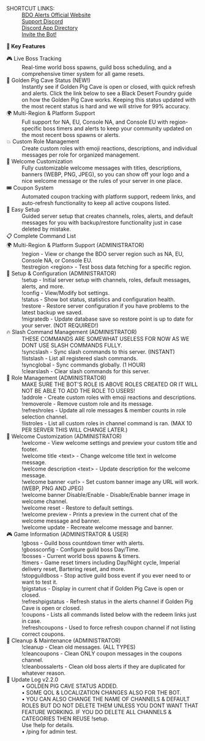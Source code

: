 <dl>
  <dt>SHORTCUT LINKS:</dt>
  <dd><a href="https://bdoalerts.xyz">BDO Alerts Official Website</a></dd>
  <dd><a href="https://discord.gg/c2RZkZ7mAS">Support Discord</a></dd>
  <dd><a href="https://discord.com/discovery/applications/1407796438410203287">Discord App Directory</a></dd>
  <dd><a href="https://discord.com/oauth2/authorize?client_id=1407796438410203287&permissions=8&integration_type=0&scope=bot">Invite the Bot!</a></dd>

<dl>
  <dt><strong>🌟 Key Features</strong></dt>
  <dd></dd>
</dl>

  <dt>🎮 Live Boss Tracking</dt>
  <dd>Real-time world boss spawns, guild boss scheduling, and a comprehensive timer system for all game resets.</dd>

  <dt>🐷 Golden Pig Cave Status (NEW!)</dt>
  <dd>Instantly see if Golden Pig Cave is open or closed, with quick refresh and alerts. Click the link below to see a Black Desert Foundry guide on how the Golden Pig Cave works. Keeping this status updated with the most recent status is hard and we will strive for 99% accuracy.</dd>

  <dt>🌍 Multi-Region & Platform Support</dt>
  <dd>Full support for NA, EU, Console NA, and Console EU with region-specific boss timers and alerts to keep your community updated on the most recent boss spawns or alerts.</dd>

  <dt>💥 Custom Role Management</dt>
  <dd>Create custom roles with emoji reactions, descriptions, and individual messages per role for organized management.</dd>

  <dt>🌟 Welcome Customization</dt>
  <dd>Fully customizable welcome messages with titles, descriptions, banners (WEBP, PNG, JPEG), so you can show off your logo and a nice welcome message or the rules of your server in one place.</dd>

  <dt>🎟️ Coupon System</dt>
  <dd>Automated coupon tracking with platform support, redeem links, and auto-refresh functionality to keep all active coupons listed.</dd>

  <dt>🔧 Easy Setup</dt>
  <dd>Guided server setup that creates channels, roles, alerts, and default messages for you with backup/restore functionality just in case deleted by mistake.</dd>

  <dt>📋 Complete Command List</dt>
  <dd></dd>

  <dt>🌍 Multi-Region & Platform Support (ADMINISTRATOR)</dt>
  <dd>
    !region - View or change the BDO server region such as NA, EU, Console NA, or Console EU.<br>
    !testregion &lt;region&gt; - Test boss data fetching for a specific region.
  </dd>

  <dt>🔧 Setup & Configuration (ADMINISTRATOR)</dt>
  <dd>
    !setup - Initial server setup with channels, roles, default messages, alerts, and more.<br>
    !config - View/Modify bot settings.<br>
    !status - Show bot status, statistics and configuration health.<br>
    !restore - Restore server configuration if you have problems to the latest backup we saved.<br>
    !migratedb - Update database save so restore point is up to date for your server. (NOT REQUIRED!)
  </dd>

  <dt>🔥 Slash Command Management (ADMINISTRATOR)</dt>
  <dd>
    THESE COMMANDS ARE SOMEWHAT USELESS FOR NOW AS WE DONT USE SLASH COMMANDS FULLY.<br>
    !syncslash - Sync slash commands to this server. (INSTANT)<br>
    !listslash - List all registered slash commands.<br>
    !syncglobal - Sync commands globally. (1 HOUR)<br>
    !clearslash - Clear slash commands for this server.
  </dd>

  <dt>👥 Role Management (ADMINISTRATOR)</dt>
  <dd>
    MAKE SURE THE BOT'S ROLE IS ABOVE ROLES CREATED OR IT WILL NOT BE ABLE TO ADD THE ROLE TO USERS!<br>
    !addrole - Create custom roles with emoji reactions and descriptions.<br>
    !removerole - Remove custom role and its message.<br>
    !refreshroles - Update all role messages & member counts in role selection channel.<br>
    !listroles - List all custom roles in channel command is ran. (MAX 10 PER SERVER THIS WILL CHANGE LATER.)
  </dd>

  <dt>🌟 Welcome Customization (ADMINISTRATOR)</dt>
  <dd>
    !welcome - View welcome settings and preview your custom title and footer.<br>
    !welcome title &lt;text&gt; - Change welcome title text in welcome message.<br>
    !welcome description &lt;text&gt; - Update description for the welcome message.<br>
    !welcome banner &lt;url&gt; - Set custom banner image any URL will work. (WEBP, PNG AND JPEG)<br>
    !welcome banner Disable/Enable - Disable/Enable banner image in welcome channel.<br>
    !welcome reset - Restore to default settings.<br>
    !welcome preview - Prints a preview in the current chat of the welcome message and banner.<br>
    !welcome update - Recreate welcome message and banner.
  </dd>

  <dt>🎮 Game Information (ADMINISTRATOR & USER)</dt>
  <dd>
    !gboss - Guild boss countdown timer with alerts.<br>
    !gbossconfig - Configure guild boss Day/Time.<br>
    !bosses - Current world boss spawns & timers.<br>
    !timers - Game reset timers including Day/Night cycle, Imperial delivery reset, Bartering reset, and more.<br>
    !stopguildboss - Stop active guild boss event if you ever need to or want to test it.<br>
    !pigstatus - Display in current chat if Golden Pig Cave is open or closed.<br>
    !refreshpigstatus - Refresh status in the alerts channel if Golden Pig Cave is open or closed.<br>
    !coupons - Lists all commands listed below with the redeem links just in case.<br>
    !refreshcoupons - Used to force refresh coupon channel if not listing correct coupons.
  </dd>

  <dt>🧹 Cleanup & Maintenance (ADMINISTRATOR)</dt>
  <dd>
    !cleanup - Clean old messages. (ALL TYPES)<br>
    !cleancoupons - Clean ONLY coupon messages in the coupons channel.<br>
    !cleanbossalerts - Clean old boss alerts if they are duplicated for whatever reason.
  </dd>

  <dt>🌟 Update Log v2.2.0</dt>
  <dd>
    • GOLDEN PIG CAVE STATUS ADDED.<br>
    • SOME QOL & LOCALIZATION CHANGES ALSO FOR THE BOT.<br>
    • YOU CAN ALSO CHANGE THE NAME OF CHANNELS & DEFAULT ROLES BUT DO NOT DELETE THEM UNLESS YOU DONT WANT THAT FEATURE WORKING. IF YOU DO DELETE ALL CHANNELS & CATEGORIES THEN REUSE !setup.<br>
    Use !help for details.<br>
    • /ping for admin test.
  </dd>
</dl>
